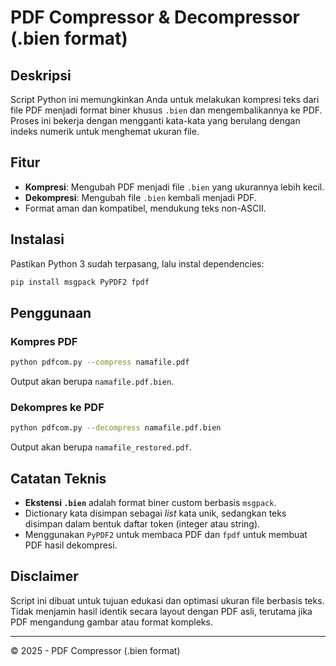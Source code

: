 # PDF Compressor & Decompressor (.bien format)

## Deskripsi
Script Python ini memungkinkan Anda untuk melakukan kompresi teks dari file PDF menjadi format biner khusus `.bien` dan mengembalikannya ke PDF.
Proses ini bekerja dengan mengganti kata-kata yang berulang dengan indeks numerik untuk menghemat ukuran file.

## Fitur
- **Kompresi**: Mengubah PDF menjadi file `.bien` yang ukurannya lebih kecil.
- **Dekompresi**: Mengubah file `.bien` kembali menjadi PDF.
- Format aman dan kompatibel, mendukung teks non-ASCII.

## Instalasi
Pastikan Python 3 sudah terpasang, lalu instal dependencies:
```bash
pip install msgpack PyPDF2 fpdf
```

## Penggunaan
### Kompres PDF
```bash
python pdfcom.py --compress namafile.pdf
```
Output akan berupa `namafile.pdf.bien`.

### Dekompres ke PDF
```bash
python pdfcom.py --decompress namafile.pdf.bien
```
Output akan berupa `namafile_restored.pdf`.

## Catatan Teknis
- **Ekstensi `.bien`** adalah format biner custom berbasis `msgpack`.
- Dictionary kata disimpan sebagai *list* kata unik, sedangkan teks disimpan dalam bentuk daftar token (integer atau string).
- Menggunakan `PyPDF2` untuk membaca PDF dan `fpdf` untuk membuat PDF hasil dekompresi.

## Disclaimer
Script ini dibuat untuk tujuan edukasi dan optimasi ukuran file berbasis teks. Tidak menjamin hasil identik secara layout dengan PDF asli, terutama jika PDF mengandung gambar atau format kompleks.

---
© 2025 - PDF Compressor (.bien format)
